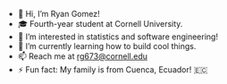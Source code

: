 - 👋 Hi, I’m Ryan Gomez!
- 🎓 Fourth-year student at Cornell University.
- 👀 I’m interested in statistics and software engineering!
- 🌱 I’m currently learning how to build cool things.
- 📫 Reach me at rg673@cornell.edu
- ⚡ Fun fact: My family is from Cuenca, Ecuador! 🇪🇨

<!---
rdata08/rdata08 is a ✨ special ✨ repository because its `README.md` (this file) appears on your GitHub profile.
You can click the Preview link to take a look at your changes.
--->
